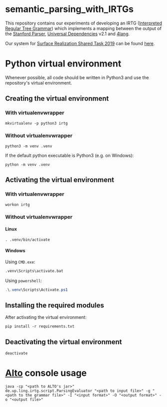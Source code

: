 # semantic_parsing_with_IRTGs

This repository contains our experiments of developing an IRTG ([Interpreted Regular Tree Grammar](http://delivery.acm.org/10.1145/2210000/2206331/p2-koller.pdf?ip=152.66.170.27&id=2206331&acc=OPEN&key=C8586E1EAA35B39B%2ECEAA96605014474A%2E4D4702B0C3E38B35%2E6D218144511F3437&__acm__=1537872342_0c80d269c92c583e0edf1017078efeae)) which implements a mapping between the output of the [Stanford Parser](https://nlp.stanford.edu/software/lex-parser.shtml), [Universal Dependencies](http://universaldependencies.org/) v2.1 and [4lang](https://github.com/kornai/4lang).

Our system for [Surface Realization Shared Task 2019](http://taln.upf.edu/pages/msr2019-ws/SRST.html) can be found [here](https://github.com/adaamko/surface_realization).

# Python virtual environment

Whenever possible, all code should be written in Python3 and use the repository's virtual environment.

## Creating the virtual environment

### With virtualenvwrapper

```shell
mkvirtualenv -p python3 irtg
```

### Without virtualenvwrapper

```shell
python3 -m venv .venv
```

If the default python executable is Python3 (e.g. on Windows):

```shell
python -m venv .venv
```

## Activating the virtual environment

### With virtualenvwrapper

```shell
workon irtg
```

### Without virtualenvwrapper

#### Linux

```shell
. .venv/bin/activate
```

#### Windows

Using `CMD.exe`:

```cmd
.venv\Scripts\activate.bat
```

Using `powershell`:

```powershell
.\.venv\Scripts\Activate.ps1
```

## Installing the required modules

After activating the virtual environment:

```shell
pip install -r requirements.txt
```

## Deactivating the virtual environment

```shell
deactivate
```

# [Alto](https://github.com/coli-saar/alto) console usage

``` shell 
java -cp "<path to ALTO's jar>" de.up.ling.irtg.script.ParsingEvaluator "<path to input file>" -g "<path to the grammar file>" -I "<input format>" -O "<output format>" -o "<output file>"
```

